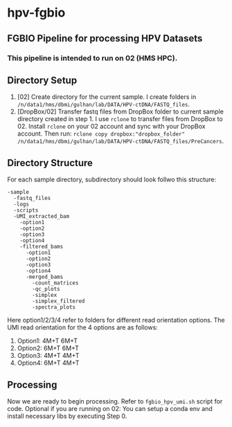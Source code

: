 # hpv-fgbio
## FGBIO Pipeline for processing HPV Datasets
### This pipeline is intended to run on 02 (HMS HPC).

## Directory Setup
1.	[02] Create directory for the current sample. I create folders in ```/n/data1/hms/dbmi/gulhan/lab/DATA/HPV-ctDNA/FASTQ_files```.
2.	[DropBox/02] Transfer fastq files from DropBox folder to current sample directory created in step 1. I use ```rclone``` to transfer files from DropBox to 02. Install ```rclone``` on your 02 account and sync with your DropBox account. Then run: ```rclone copy dropbox:"dropbox_folder" /n/data1/hms/dbmi/gulhan/lab/DATA/HPV-ctDNA/FASTQ_files/PreCancers```.


## Directory Structure 
For each sample directory, subdirectory should look follwo this structure:
```
-sample
  -fastq_files
  -logs
  -scripts
  -UMI_extracted_bam
    -option1
    -option2
    -option3
    -option4
    -filtered_bams
      -option1
      -option2
      -option3
      -option4
      -merged_bams
        -count_matrices
        -qc_plots
        -simplex
        -simplex_filtered
        -spectra_plots
```
Here option1/2/3/4 refer to folders for different read orientation options. The UMI read orientation for the 4 options are as follows:
1.	Option1: 4M+T 6M+T
2.	Option2: 6M+T 6M+T
3.	Option3: 4M+T 4M+T
4.	Option4: 6M+T 4M+T

## Processing
Now we are ready to begin processing. Refer to ```fgbio_hpv_umi.sh``` script for code. 
Optional if you are running on 02: You can setup a conda env and install necessary libs by executing Step 0.
